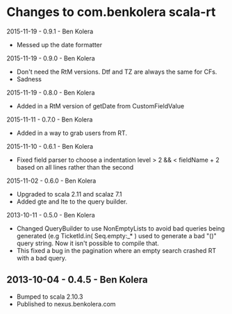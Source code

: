 Changes to com.benkolera scala-rt
=================================

2015-11-19 - 0.9.1 - Ben Kolera
- Messed up the date formatter

2015-11-19 - 0.9.0 - Ben Kolera
- Don't need the RtM versions. Dtf and TZ are always the same for CFs.
- Sadness

2015-11-19 - 0.8.0 - Ben Kolera
- Added in a RtM version of getDate from CustomFieldValue

2015-11-11 - 0.7.0 - Ben Kolera
- Added in a way to grab users from RT.

2015-11-10 - 0.6.1 - Ben Kolera
- Fixed field parser to choose a indentation level > 2 && < fieldName + 2 based on all lines rather than the second

2015-11-02 - 0.6.0 - Ben Kolera
- Upgraded to scala 2.11 and scalaz 7.1
- Added gte and lte to the query builder. 

2013-10-11 - 0.5.0 - Ben Kolera
- Changed QueryBuilder to use NonEmptyLists to avoid bad queries being generated (e.g TicketId.in( Seq.empty:_* ) used to generate a bad "()" query string. Now it isn't possible to compile that.
- This fixed a bug in the pagination where an empty search crashed RT with a bad query.

2013-10-04 - 0.4.5 - Ben Kolera
-------------------------------
- Bumped to scala 2.10.3
- Published to nexus.benkolera.com
